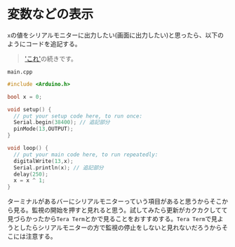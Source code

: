 # 変数などの表示

`x`の値をシリアルモニターに出力したい(画面に出力したい)と思ったら、以下のようにコードを追記する。  
> ['これ'](./MakeProjectLchika.md)の続きです。

`main.cpp`  

```cpp
#include <Arduino.h>

bool x = 0;

void setup() {
  // put your setup code here, to run once:
  Serial.begin(38400); // 追記部分
  pinMode(13,OUTPUT);
}

void loop() {
  // put your main code here, to run repeatedly:
  digitalWrite(13,x);
  Serial.println(x); // 追記部分
  delay(250);
  x = x ^ 1;
}
```  

ターミナルがあるバーにシリアルモニターっていう項目があると思うからそこから見る。監視の開始を押すと見れると思う。試してみたら更新がカクカクしてて見づらかったから`Tera Term`とかで見ることをおすすめする。`Tera Term`で見ようとしたらシリアルモニターの方で監視の停止をしないと見れないだろうからそこには注意する。  

